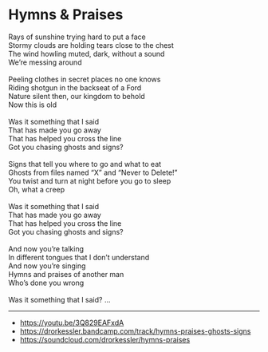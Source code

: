 # Hymns & Praises

Rays of sunshine trying hard to put a face\
Stormy clouds are holding tears close to the chest\
The wind howling muted, dark, without a sound\
We’re messing around\
\
Peeling clothes in secret places no one knows\
Riding shotgun in the backseat of a Ford\
Nature silent then, our kingdom to behold\
Now this is old\
\
Was it something that I said\
That has made you go away\
That has helped you cross the line\
Got you chasing ghosts and signs?\
\
Signs that tell you where to go and what to eat\
Ghosts from files named “X” and “Never to Delete!”\
You twist and turn at night before you go to sleep\
Oh, what a creep\
\
Was it something that I said\
That has made you go away\
That has helped you cross the line\
Got you chasing ghosts and signs?\
\
And now you’re talking\
In different tongues that I don’t understand\
And now you’re singing\
Hymns and praises of another man\
Who’s done you wrong\
\
Was it something that I said? ...

---
- https://youtu.be/3Q829EAFxdA
- https://drorkessler.bandcamp.com/track/hymns-praises-ghosts-signs
- https://soundcloud.com/drorkessler/hymns-praises
